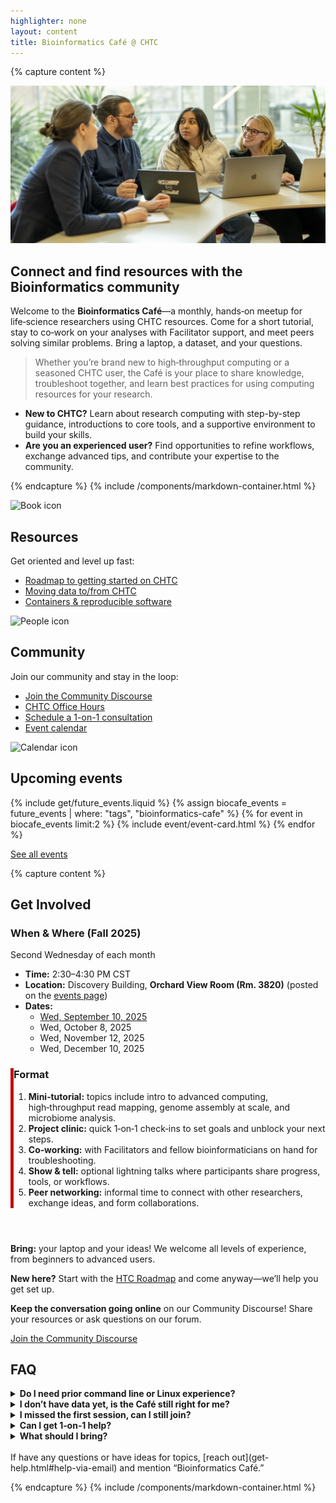 ```yaml
---
highlighter: none
layout: content
title: Bioinformatics Café @ CHTC
---
```


{% capture content %}

<img src="/images/20240308_Morgridge_3767_2x1.jpg" alt="Researchers gathered with laptops, collaborating in a casual setting" loading="eager">

## Connect and find resources with the Bioinformatics community

Welcome to the **Bioinformatics Café**—a monthly, hands‑on meetup for life‑science researchers using CHTC resources. Come for a short tutorial, stay to co‑work on your analyses with Facilitator support, and meet peers solving similar problems. Bring a laptop, a dataset, and your questions.

> Whether you’re brand new to high‑throughput computing or a seasoned CHTC user, the Café is your place to share knowledge, troubleshoot together, and learn best practices for using computing resources for your research.

- **New to CHTC?** Learn about research computing with step-by-step guidance, introductions to core tools, and a supportive environment to build your skills.
- **Are you an experienced user?** Find opportunities to refine workflows, exchange advanced tips, and contribute your expertise to the community.

{% endcapture %}
{% include /components/markdown-container.html %}


<div class="container-xxl">
    <div class="row justify-content-center ">
        <div class="col-sm-3 mw-1000">
            <div class="h-100 uw-card d-flex flex-direction-column mb-auto">
                <div class="uw-card-content">
                    <img src="{{ '/uw-research-computing/guide-icons/noun_open book_1179297.png' | relative_url }}" alt="Book icon" style="max-height: 200px; width: auto;">
                    <div class="uw-card-copy">
                        <h2 class="uw-mini-bar">Resources</h2>
                        <p>Get oriented and level up fast:</p>
                        <ul>
                          <li><a href="/uw-research-computing/htc-roadmap">Roadmap to getting started on CHTC</a></li>
                          <li><a href="/uw-research-computing/transfer-files-computer">Moving data to/from CHTC</a></li>
                          <li><a href="/uw-research-computing/software-overview-htc#quickstart">Containers & reproducible software</a></li>
                          <!--<li><a href="/uw-research-computing/tutorials#Bioinformatics">CHTC Bioinformatics Tutorials</a></li>-->
                          <!--<li><a href="https://github.com/CHTC/recipes/tree/main/software">Café GitHub Repository</a></li>-->
                        </ul>
                    </div>
                </div>
            </div>
        </div>
        <div class="col-sm-3 mw-1000">
            <div class="h-100 uw-card d-flex flex-direction-column mb-auto">
                <div class="uw-card-content">
                    <img src="{{ '/uw-research-computing/guide-icons/noun_people_1188645.png' | relative_url }}" alt="People icon" style="max-height: 200px; width: auto;">
                    <div class="uw-card-copy">
                        <h2 class="uw-mini-bar">Community</h2>
                        <p>Join our community and stay in the loop:</p>
                        <ul>
                          <li><a href="https://community.chtc.wisc.edu">Join the Community Discourse</a></li>
                          <li><a href="/uw-research-computing/get-help.html#office-hours">CHTC Office Hours</a></li>
                          <li><a href="https://go.wisc.edu/schedule-chtc">Schedule a 1-on-1 consultation</a></li>
                          <li><a href="/events">Event calendar</a></li>
                          <!-- Optional: add Slack/Teams or mailing list when ready -->
                        </ul>
                    </div>
                </div>
            </div>
        </div>
        <div class="col-sm-3 mw-1000">
            <div class="h-100 uw-card d-flex flex-direction-column mb-auto">
                <div class="uw-card-content">
                    <img src="{{ '/uw-research-computing/guide-icons/calendar-text.svg' | relative_url }}" alt="Calendar icon" style="max-height: 200px; width: auto;">
                    <div class="uw-card-copy">
                        <h2 class="uw-mini-bar">Upcoming events</h2>
                        {% include get/future_events.liquid %}
                        {% assign biocafe_events = future_events | where: "tags", "bioinformatics-cafe" %}
                        {% for event in biocafe_events limit:2 %}
                          {% include event/event-card.html %}
                        {% endfor %}
                        <p><a href="/events">See all events</a></p>
                    </div>
                </div>
            </div>
        </div>
    </div>
</div>

{% capture content %}

<h2 class="uw-mini-bar">Get Involved</h2>

<div class="row" style="padding: 0 0 2em;">
  <div class="col-md-6">
    <h3>When & Where (Fall 2025)</h3>
    <p>Second Wednesday of each month</p>
    <ul>
      <li><strong>Time:</strong> 2:30–4:30 PM CST</li>
      <li><strong>Location:</strong> Discovery Building, <strong>Orchard View Room (Rm. 3820)</strong> (posted on the <a href="/events">events page</a>)</li>
      <li><strong>Dates:</strong>
        <ul>
          <li><a href="/events/2025/09/10/Bioinformatics-Cafe">Wed, September 10, 2025</a></li>
          <li>Wed, October 8, 2025</li>
          <li>Wed, November 12, 2025</li>
          <li>Wed, December 10, 2025</li>
        </ul>
      </li>
    </ul>
  </div>
  <div class="col-md-6" style="border-left: 5px solid #c5050c;">
    <h3>Format</h3>
    <ol>
      <li><strong>Mini‑tutorial:</strong> topics include intro to advanced computing, high‑throughput read mapping, genome assembly at scale, and microbiome analysis.</li>
      <li><strong>Project clinic:</strong> quick 1‑on‑1 check‑ins to set goals and unblock your next steps.</li>
      <li><strong>Co‑working:</strong> with Facilitators and fellow bioinformaticians on hand for troubleshooting.</li>
      <li><strong>Show & tell:</strong> optional lightning talks where participants share progress, tools, or workflows.</li>
      <li><strong>Peer networking:</strong> informal time to connect with other researchers, exchange ideas, and form collaborations.</li>
    </ol>
  </div>
</div>

**Bring:** your laptop and your ideas! We welcome all levels of experience, from beginners to advanced users.

**New here?** Start with the <a href="/uw-research-computing/htc-roadmap">HTC Roadmap</a> and come anyway—we’ll help you get set up.

**Keep the conversation going online** on our Community Discourse! Share your resources or ask questions on our forum.

<div class="d-flex mb-3">
	<div class="p-3 m-auto">
		<a class="btn btn-primary" href="https://community.chtc.wisc.edu">Join the Community Discourse</a>
	</div>
</div>

<h2 class="uw-mini-bar">FAQ</h2>

<details>
<summary><strong>Do I need prior command line or Linux experience?</strong></summary>
<p>No. We’ll meet you where you are! We offer step‑by‑step guidance. Some good places to start are the <a href="/uw-research-computing/htc-roadmap">HTC Roadmap</a> and starter tutorials.</p>
</details>

<details>
<summary><strong>I don’t have data yet, is the Café still right for me?</strong></summary>
<p>Absolutely! Bring your research question. We can help you plan workflows, set up environments, and practice on example datasets.</p>
</details>

<details>
<summary><strong>I missed the first session, can I still join?</strong></summary>
<p>Yes. We'll work with you to catch up. While it is best to join the Café early in the semester, the Café is designed to be accessible throughout the semester.</p>
</details>

<details>
<summary><strong>Can I get 1‑on‑1 help?</strong></summary>
<p>Yes. Each session includes a dedicated project co-working time and check‑ins with the facilitators. For more in-depth help, we may have you <a href="https://go.wisc.edu/schedule-chtc">book a 1‑on‑1 consultation</a> or visit <a href="/uw-research-computing/get-help.html#office-hours">Office Hours</a>.</p>
</details>

<details>
<summary><strong>What should I bring?</strong></summary>
<p>Bring your laptop, project notes, and (if available) small test inputs or scripts. We can help stage larger data and set up containers.</p><p><b>Don't have a project or data yet?</b><br>You should still come and bring your computational ideas, our facilitators will be able to help you get started and familiarized with the system for when you are ready to submit your research analysis workflows.</p>
</details>

<br>
If have any questions or have ideas for topics, [reach out](get-help.html#help-via-email) and mention “Bioinformatics Café.”


{% endcapture %}
{% include /components/markdown-container.html %}
